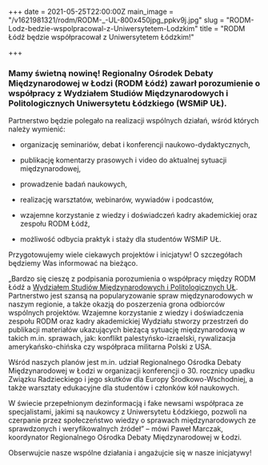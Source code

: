+++
date = 2021-05-25T22:00:00Z
main_image = "/v1621981321/rodm/RODM-_-UL-800x450jpg_ppkv9j.jpg"
slug = "RODM-Lodz-bedzie-wspolpracowal-z-Uniwersytetem-Lodzkim"
title = "RODM Łódź będzie współpracował z Uniwersytetem Łódzkim!"

+++
### **Mamy świetną nowinę! Regionalny Ośrodek Debaty Międzynarodowej w Łodzi (RODM Łódź) zawarł porozumienie o współpracy z Wydziałem Studiów Międzynarodowych i Politologicznych Uniwersytetu Łódzkiego (WSMiP UŁ).**

Partnerstwo będzie polegało na realizacji wspólnych działań, wśród których należy wymienić:

* organizację seminariów, debat i konferencji naukowo-dydaktycznych,


* publikację komentarzy prasowych i video do aktualnej sytuacji międzynarodowej,


* prowadzenie badań naukowych,


* realizację warsztatów, webinarów, wywiadów i podcastów,


* wzajemne korzystanie z wiedzy i doświadczeń kadry akademickiej oraz zespołu RODM Łódź,


* możliwość odbycia praktyk i staży dla studentów WSMiP UŁ.

Przygotowujemy wiele ciekawych projektów i inicjatyw! O szczegółach będziemy Was informować na bieżąco.

„Bardzo się cieszę z podpisania porozumienia o współpracy między RODM Łódź a [Wydziałem Studiów Międzynarodowych i Politologicznych UŁ](http://www.wsmip.uni.lodz.pl/wydzial "http://www.wsmip.uni.lodz.pl/wydzial"). Partnerstwo jest szansą na popularyzowanie spraw międzynarodowych w naszym regionie, a także okazją do poszerzenia grona odbiorców wspólnych projektów. Wzajemne korzystanie z wiedzy i doświadczenia zespołu RODM oraz kadry akademickiej Wydziału stworzy przestrzeń do publikacji materiałów ukazujących bieżącą sytuację międzynarodową w takich m.in. sprawach, jak: konflikt palestyńsko-izraelski, rywalizacja amerykańsko-chińska czy współpraca militarna Polski z USA.

Wśród naszych planów jest m.in. udział Regionalnego Ośrodka Debaty Międzynarodowej w Łodzi w organizacji konferencji o 30. rocznicy upadku Związku Radzieckiego i jego skutków dla Europy Środkowo-Wschodniej, a także warsztaty edukacyjne dla studentów i członków kół naukowych.

W świecie przepełnionym dezinformacją i fake newsami współpraca ze specjalistami, jakimi są naukowcy z Uniwersytetu Łódzkiego, pozwoli na czerpanie przez społeczeństwo wiedzy o sprawach międzynarodowych ze sprawdzonych i weryfikowalnych źródeł” – mówi Paweł Marczak, koordynator Regionalnego Ośrodka Debaty Międzynarodowej w Łodzi.

Obserwujcie nasze wspólne działania i angażujcie się w nasze inicjatywy!